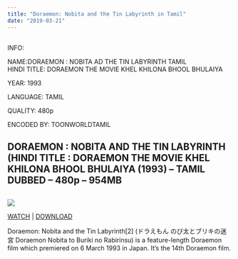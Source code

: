 ```yaml
---
title: "Doraemon: Nobita and the Tin Labyrinth in Tamil"
date: "2019-03-21"
---
```


## 

INFO:

NAME:DORAEMON : NOBITA AD THE TIN LABYRINTH TAMIL  
HINDI TITLE: DORAEMON THE MOVIE KHEL KHILONA BHOOL BHULAIYA

YEAR: 1993

LANGUAGE: TAMIL 

QUALITY: 480p

ENCODED BY: TOONWORLDTAMIL

## DORAEMON : NOBITA AND THE TIN LABYRINTH (HINDI TITLE : DORAEMON THE MOVIE KHEL KHILONA BHOOL BHULAIYA (1993) – TAMIL DUBBED – 480p – 954MB 

## 

[![](https://2.bp.blogspot.com/-uR95LAgC0UE/XCUh3ASo8-I/AAAAAAAAAog/OpwTgOza2EEG2kor4ZPXD3tswVCPNmTwwCLcBGAs/s1600/Nobita_and_Tin-Plate_Labyrinth.jpg)](https://2.bp.blogspot.com/-uR95LAgC0UE/XCUh3ASo8-I/AAAAAAAAAog/OpwTgOza2EEG2kor4ZPXD3tswVCPNmTwwCLcBGAs/s1600/Nobita_and_Tin-Plate_Labyrinth.jpg)

[WATCH](https://clk.ink/LNdXfxv) | [DOWNLOAD](https://clk.ink/LNdXfxv)

Doraemon: Nobita and the Tin Labyrinth\[2\] (ドラえもん のび太とブリキの迷宮 Doraemon Nobita to Buriki no Rabirinsu) is a feature-length Doraemon film which premiered on 6 March 1993 in Japan. It’s the 14th Doraemon film.
